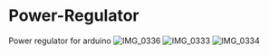 # Power-Regulator

Power regulator for arduino ![IMG_0336](https://user-images.githubusercontent.com/127328405/233417921-0a248f8b-8eb7-490d-a4a8-28f2506e8195.JPG)
![IMG_0333](https://user-images.githubusercontent.com/127328405/233417970-14f5ca37-7357-4c78-9306-d3bf5964af4e.JPG)
![IMG_0334](https://user-images.githubusercontent.com/127328405/233417983-43a7cb51-7ace-44d9-91cd-f096ca21e5a4.JPG)
